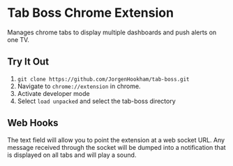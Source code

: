 # Tab Boss Chrome Extension

Manages chrome tabs to display multiple dashboards and push alerts on one TV.

## Try It Out

1. `git clone https://github.com/JorgenHookham/tab-boss.git`
2. Navigate to `chrome://extension` in chrome.
3. Activate developer mode
4. Select `load unpacked` and select the tab-boss directory

## Web Hooks

The text field will allow you to point the extension at a web socket URL. Any message received through the socket will be dumped into a notification that is displayed on all tabs and will play a sound.
